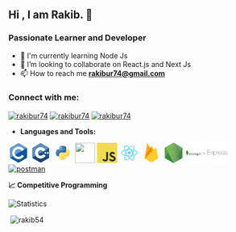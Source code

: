 ## Hi , I am Rakib. 👋

### Passionate Learner and Developer



- 🌱 I'm currently learning Node Js
- 👯 I’m looking to collaborate on React.js and Next Js
- 📫 How to reach me **rakibur74@gmail.com**

<h3 align="left">Connect with me:</h3>
<p align="left">
<a href="https://linkedin.com/in/rakibur74" target="_blank"><img align="center" src="https://raw.githubusercontent.com/rahuldkjain/github-profile-readme-generator/master/src/images/icons/Social/linked-in-alt.svg" alt="rakibur74" height="30" width="40" /></a>
 <a href="https://fb.com/rakibur74" target="_blank"><img align="center" src="https://raw.githubusercontent.com/rahuldkjain/github-profile-readme-generator/master/src/images/icons/Social/facebook.svg" alt="rakibur74" margin="10" height="30" width="40" /></a>
<a href="https://www.leetcode.com/rakibur74" target="blank"><img align="center" src="https://raw.githubusercontent.com/rahuldkjain/github-profile-readme-generator/master/src/images/icons/Social/leet-code.svg" alt="rakibur74" margin="10" height="30" width="40" /></a>
</p>

- **Languages and Tools:**  

<code><img width="40" height="40" src="https://raw.githubusercontent.com/devicons/devicon/master/icons/c/c-original.svg"></code>
<code><img width="40" height="40" src="https://raw.githubusercontent.com/github/explore/80688e429a7d4ef2fca1e82350fe8e3517d3494d/topics/cpp/cpp.png"></code>
<code><img width="40" height="40" src="https://raw.githubusercontent.com/github/explore/80688e429a7d4ef2fca1e82350fe8e3517d3494d/topics/python/python.png"></code>
<code><img width="40" height="40" src="https://upload.wikimedia.org/wikipedia/commons/thumb/8/8e/Nextjs-logo.svg/1200px-Nextjs-logo.svg.png"></code> 
<code><img width="40" height="40" src="https://raw.githubusercontent.com/github/explore/80688e429a7d4ef2fca1e82350fe8e3517d3494d/topics/javascript/javascript.png"></code>
<code><img width="40" height="40" src="https://raw.githubusercontent.com/github/explore/80688e429a7d4ef2fca1e82350fe8e3517d3494d/topics/react/react.png"></code>
<code><img width="40" height="40" src="https://raw.githubusercontent.com/github/explore/80688e429a7d4ef2fca1e82350fe8e3517d3494d/topics/firebase/firebase.png"></code>
<code><img width="40" height="40" src="https://raw.githubusercontent.com/github/explore/80688e429a7d4ef2fca1e82350fe8e3517d3494d/topics/nodejs/nodejs.png"></code> 
<code><img width="40" height="40" src="https://raw.githubusercontent.com/github/explore/80688e429a7d4ef2fca1e82350fe8e3517d3494d/topics/mongodb/mongodb.png"></code> 
<code><img width="40" height="40" src="https://raw.githubusercontent.com/github/explore/80688e429a7d4ef2fca1e82350fe8e3517d3494d/topics/express/express.png"></code>
</a> <a href="https://postman.com" target="_blank"> <img src="https://www.vectorlogo.zone/logos/getpostman/getpostman-icon.svg" alt="postman" width="40" height="30"/> </a>


<b>&#128200; Competitive Programming</b>
<br />
<p float="left">
    <img height="200px" src="https://leetcard.jacoblin.cool/rakibur74?theme=dark&font=Poppins&radius=15" alt="Statistics"/>
</p>
<p>&nbsp;<img align="center" src="https://github-readme-stats.vercel.app/api?username=rakib54&show_icons=true&locale=en" alt="rakib54" /></p>
<br/>
